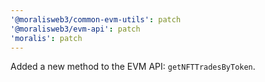 ```yaml
---
'@moralisweb3/common-evm-utils': patch
'@moralisweb3/evm-api': patch
'moralis': patch
---
```


Added a new method to the EVM API: `getNFTTradesByToken`.
